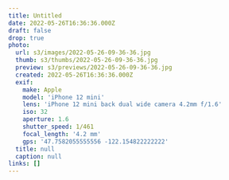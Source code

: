 ```yaml
---
title: Untitled
date: 2022-05-26T16:36:36.000Z
draft: false
drop: true
photo:
  url: s3/images/2022-05-26-09-36-36.jpg
  thumb: s3/thumbs/2022-05-26-09-36-36.jpg
  preview: s3/previews/2022-05-26-09-36-36.jpg
  created: 2022-05-26T16:36:36.000Z
  exif:
    make: Apple
    model: 'iPhone 12 mini'
    lens: 'iPhone 12 mini back dual wide camera 4.2mm f/1.6'
    iso: 32
    aperture: 1.6
    shutter_speed: 1/461
    focal_length: '4.2 mm'
    gps: '47.7582055555556 -122.154822222222'
  title: null
  caption: null
links: []
---
```

